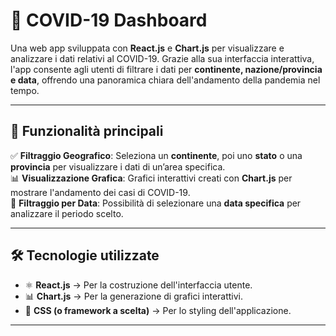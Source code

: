 # 🦠 COVID-19 Dashboard  

Una web app sviluppata con **React.js** e **Chart.js** per visualizzare e analizzare i dati relativi al COVID-19. Grazie alla sua interfaccia interattiva, l'app consente agli utenti di filtrare i dati per **continente, nazione/provincia e data**, offrendo una panoramica chiara dell'andamento della pandemia nel tempo.  

---

## 🚀 Funzionalità principali  

✅ **Filtraggio Geografico**: Seleziona un **continente**, poi uno **stato** o una **provincia** per visualizzare i dati di un’area specifica.  
📊 **Visualizzazione Grafica**: Grafici interattivi creati con **Chart.js** per mostrare l'andamento dei casi di COVID-19.  
📅 **Filtraggio per Data**: Possibilità di selezionare una **data specifica** per analizzare il periodo scelto.  

---

## 🛠️ Tecnologie utilizzate  

- ⚛️ **React.js** → Per la costruzione dell'interfaccia utente.  
- 📊 **Chart.js** → Per la generazione di grafici interattivi.  
- 🎨 **CSS (o framework a scelta)** → Per lo styling dell'applicazione.  

---
